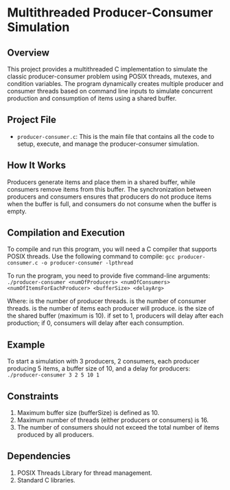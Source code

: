 # Multithreaded Producer-Consumer Simulation

## Overview
This project provides a multithreaded C implementation to simulate the classic producer-consumer problem using POSIX threads, mutexes, and condition variables. The program dynamically creates multiple producer and consumer threads based on command line inputs to simulate concurrent production and consumption of items using a shared buffer.

## Project File
- `producer-consumer.c`: This is the main file that contains all the code to setup, execute, and manage the producer-consumer simulation.

## How It Works
Producers generate items and place them in a shared buffer, while consumers remove items from this buffer. The synchronization between producers and consumers ensures that producers do not produce items when the buffer is full, and consumers do not consume when the buffer is empty.

## Compilation and Execution
To compile and run this program, you will need a C compiler that supports POSIX threads. Use the following command to compile:
```gcc producer-consumer.c -o producer-consumer -lpthread```

To run the program, you need to provide five command-line arguments:
```./producer-consumer <numOfProducers> <numOfConsumers> <numOfItemsForEachProducer> <bufferSize> <delayArg>```

Where:
<numOfProducers> is the number of producer threads.
<numOfConsumers> is the number of consumer threads.
<numOfItemsForEachProducer> is the number of items each producer will produce.
<bufferSize> is the size of the shared buffer (maximum is 10).
<delayArg> if set to 1, producers will delay after each production; if 0, consumers will delay after each consumption.

## Example
To start a simulation with 3 producers, 2 consumers, each producer producing 5 items, a buffer size of 10, and a delay for producers:
```./producer-consumer 3 2 5 10 1```

## Constraints
1. Maximum buffer size (bufferSize) is defined as 10.
2. Maximum number of threads (either producers or consumers) is 16.
3. The number of consumers should not exceed the total number of items produced by all producers.

## Dependencies
1. POSIX Threads Library for thread management.
2. Standard C libraries.
